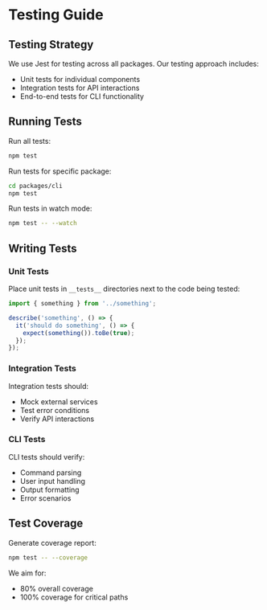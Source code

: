 # Testing Guide

## Testing Strategy

We use Jest for testing across all packages. Our testing approach includes:

- Unit tests for individual components
- Integration tests for API interactions
- End-to-end tests for CLI functionality

## Running Tests

Run all tests:
```bash
npm test
```

Run tests for specific package:
```bash
cd packages/cli
npm test
```

Run tests in watch mode:
```bash
npm test -- --watch
```

## Writing Tests

### Unit Tests

Place unit tests in `__tests__` directories next to the code being tested:

```typescript
import { something } from '../something';

describe('something', () => {
  it('should do something', () => {
    expect(something()).toBe(true);
  });
});
```

### Integration Tests

Integration tests should:
- Mock external services
- Test error conditions
- Verify API interactions

### CLI Tests

CLI tests should verify:
- Command parsing
- User input handling
- Output formatting
- Error scenarios

## Test Coverage

Generate coverage report:
```bash
npm test -- --coverage
```

We aim for:
- 80% overall coverage
- 100% coverage for critical paths


<!-- /web  http://127.0.0.1:5500/FormattedProblemStatement.html -->
<!-- /web  http://127.0.0.1:5500/RequirementsDocument.html --> 
<!-- /web  http://127.0.0.1:5500/SolutionDocument.html -->
<!-- /web  http://127.0.0.1:5500/Sprint-2DevTickets.html -->
<!-- /web  http://127.0.0.1:5500/.html-->
<!-- /web  http://127.0.0.1:5500/.html-->
